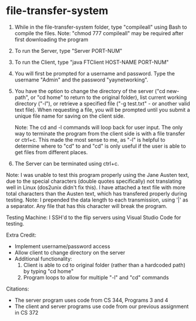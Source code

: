 # file-transfer-system
1. While in the file-transfer-system folder, type "compileall" using Bash to compile the files.
    Note: "chmod 777 compileall" may be required after first downloading the program
2. To run the Server, type "Server PORT-NUM"
3. To run the Client, type "java FTClient HOST-NAME PORT-NUM"
4. You will first be prompted for a username and password. Type the username "Admin" and the password "yaynetworking".
5. You have the option to change the directory of the server ("cd new-path", or "cd home" to return to the original folder), list current working directory ("-l"), 
    or retrieve a specified file ("-g test.txt" - or another valid text file). When requesting a file, you will be prompted until you submit a unique file name for saving on the client side.
    
    Note: The cd and -l commands will loop back for user input. The only way to terminate the program from the client side is with a file transfer or ctrl+c. 
    This made the most sense to me, as "-l" is helpful to determine where to "cd" to and "cd" is only useful if the user is able to get files from different places.
6. The Server can be terminated using ctrl+c.

Note: I was unable to test this program properly using the Jane Austen text, due to the special characters (double quotes specifically) not translating well in Linux (dos2unix didn't fix this).
    I have attached a text file with more total characters than the Austen text, which has transfered properly during testing.
Note: I prepended the data length to each transmission, using '|' as a separator. Any file that has this character will break the program.

Testing Machine: I SSH'd to the flip servers using Visual Studio Code for testing.

Extra Credit:
* Implement username/password access
* Allow client to change directory on the server
* Additional functionality: 
    1. Client is able to cd to original folder (rather than a hardcoded path) by typing "cd home"
    2. Program loops to allow for multiple "-l" and "cd" commands

Citations: 
* The server program uses code from CS 344, Programs 3 and 4
* The client and server programs use code from our previous assignment in CS 372
